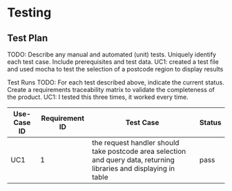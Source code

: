 # Testing

## Test Plan
TODO: Describe any manual and automated (unit) tests. Uniquely identify each test case. Include prerequisites and test data.
UC1: created a test file and used mocha to test the selection of a postcode region to display results

Test Runs
TODO: For each test described above, indicate the current status. 
Create a requirements traceability matrix to validate the completeness of the product.
UC1: I tested this three times, it worked every time.

| Use-Case ID | Requirement ID | Test Case | Status |
| ----------- | -------------- | --------- | ------ |
| UC1 | 1 | the request handler should take postcode area selection and query data, returning libraries and displaying in table | pass |
